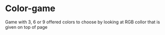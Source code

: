 # Color-game
Game with 3, 6 or 9 offered colors to choose by looking at RGB collor that is given on top of page 
